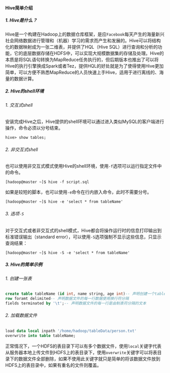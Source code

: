 #### Hive简单介绍

##### 1. Hive是什么？

Hive是一个构建在Hadoop上的数据仓库框架，是应`Facebook`每天产生的海量新兴社会网络数据进行管理和（机器）学习的需求而产生和发展的。Hive可以将结构化的数据映射成为一张二维表，并提供了HQL（Hive SQL）进行查询和分析的功能，它的底层数据存储在HDFS中，可以实现大规模数据集的存储及处理。Hive的本质是将SQL语句转换为MapReduce任务执行的，但后期版本也推出了可以将Hive的执行引擎换成Spark或者Tez，提供HQL的好处就是为了使得使用Hive更加简单，可以方便不熟悉MapReduce的人员快速上手Hive，适用于进行离线的、海量的数据计算。

##### 2. Hive的shell环境

###### 1. 交互式shell 

安装完成Hive之后，Hive提供的shell环境可以通过进入类似MySQL的客户端进行操作，命令必须以分号结束。

```shell
hive> show tables;
```

###### 2. 非交互式shell

也可以使用非交互式模式使用Hive的shell环境，使用`-f`选项可以运行指定文件中的命令。

```shell
[hadoop@master ~]$ hive -f script.sql
```

如果是较短的脚本，也可以使用`-e`命令在行内嵌入命令，此时不需要分号。

```shell
[hadoop@master ~]$ hive -e 'select * from tableName'
```

###### 3. 选项`-S`

对于交互式或者非交互式的shell模式，Hive都会将操作运行时的信息打印输出到标准错误输出（standard error），可以使用`-S`选项强制不显示这些信息，只显示查询结果：

```shell
[hadoop@master ~]$ hive -S -e 'select * from tableName'
```

##### 3. Hive的简单示例

###### 1. 创建一张表

```sql
create table tableName (id int, name string, age int)-- 声明创建一个tableName表，表中有三列
row foramt delimited-- 声明数据文件的每一行数据使用换行符分隔
fields terminated by '\t';-- 声明数据文件的每一行是由制表符分隔的文本
```

###### 2. 加载数据文件

```sql
load data local inpath '/home/hadoop/tableData/person.txt'
overwrite into table tableName;
```

正常情况下，一个HDFS的表目录下可以有多个数据文件，使用`local`关键字代表从服务器本地上传文件到HDFS上的表目录下，使用`overwrite`关键字可以将表目录下的数据文件全部删除，如果不使用此关键字就只是简单的将该数据文件放到HDFS上的表目录中，如果有重名的文件则覆盖。
